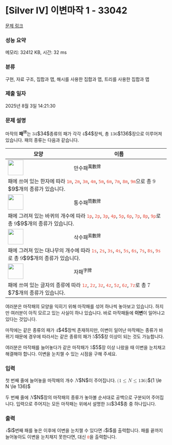 # [Silver IV] 이변마작 1 - 33042 

[문제 링크](https://www.acmicpc.net/problem/33042) 

### 성능 요약

메모리: 32412 KB, 시간: 32 ms

### 분류

구현, 자료 구조, 집합과 맵, 해시를 사용한 집합과 맵, 트리를 사용한 집합과 맵

### 제출 일자

2025년 8월 3일 14:21:30

### 문제 설명

<p>마작의 <strong>패</strong><sup>牌</sup>는 <mjx-container class="MathJax" jax="CHTML" style="font-size: 109%; position: relative;"><mjx-math class="MJX-TEX" aria-hidden="true"><mjx-mn class="mjx-n"><mjx-c class="mjx-c33"></mjx-c><mjx-c class="mjx-c34"></mjx-c></mjx-mn></mjx-math><mjx-assistive-mml unselectable="on" display="inline"><math xmlns="http://www.w3.org/1998/Math/MathML"><mn>34</mn></math></mjx-assistive-mml><span aria-hidden="true" class="no-mathjax mjx-copytext">$34$</span></mjx-container>종류의 패가 각각 <mjx-container class="MathJax" jax="CHTML" style="font-size: 109%; position: relative;"><mjx-math class="MJX-TEX" aria-hidden="true"><mjx-mn class="mjx-n"><mjx-c class="mjx-c34"></mjx-c></mjx-mn></mjx-math><mjx-assistive-mml unselectable="on" display="inline"><math xmlns="http://www.w3.org/1998/Math/MathML"><mn>4</mn></math></mjx-assistive-mml><span aria-hidden="true" class="no-mathjax mjx-copytext">$4$</span></mjx-container>장씩, 총 <mjx-container class="MathJax" jax="CHTML" style="font-size: 109%; position: relative;"><mjx-math class="MJX-TEX" aria-hidden="true"><mjx-mn class="mjx-n"><mjx-c class="mjx-c31"></mjx-c><mjx-c class="mjx-c33"></mjx-c><mjx-c class="mjx-c36"></mjx-c></mjx-mn></mjx-math><mjx-assistive-mml unselectable="on" display="inline"><math xmlns="http://www.w3.org/1998/Math/MathML"><mn>136</mn></math></mjx-assistive-mml><span aria-hidden="true" class="no-mathjax mjx-copytext">$136$</span></mjx-container>장으로 이루어져 있습니다. 패의 종류는 다음과 같습니다.</p>

<table class="table table-bordered">
	<thead>
		<tr>
			<th scope="col">모양</th>
			<th scope="col">이름</th>
		</tr>
	</thead>
	<tbody>
		<tr>
			<td><img alt="" src="https://upload.acmicpc.net/8b398835-395f-42b9-b41e-d987003f58c5/-/preview/" style="vertical-align: middle; height: 3em; display: inline-block;" class="no-responsive"></td>
			<td>만수패<sup>萬數牌</sup></td>
		</tr>
		<tr>
			<td colspan="2">패에 쓰여 있는 한자에 따라 <code><span style="color:#e74c3c;">1m</span></code>, <code><span style="color:#e74c3c;">2m</span></code>, <code><span style="color:#e74c3c;">3m</span></code>, <code><span style="color:#e74c3c;">4m</span></code>, <code><span style="color:#e74c3c;">5m</span></code>, <code><span style="color:#e74c3c;">6m</span></code>, <code><span style="color:#e74c3c;">7m</span></code>, <code><span style="color:#e74c3c;">8m</span></code>, <code><span style="color:#e74c3c;">9m</span></code>으로 총 <mjx-container class="MathJax" jax="CHTML" style="font-size: 109%; position: relative;"><mjx-math class="MJX-TEX" aria-hidden="true"><mjx-mn class="mjx-n"><mjx-c class="mjx-c39"></mjx-c></mjx-mn></mjx-math><mjx-assistive-mml unselectable="on" display="inline"><math xmlns="http://www.w3.org/1998/Math/MathML"><mn>9</mn></math></mjx-assistive-mml><span aria-hidden="true" class="no-mathjax mjx-copytext">$9$</span></mjx-container>개의 종류가 있습니다.</td>
		</tr>
		<tr>
			<td><img alt="" src="https://upload.acmicpc.net/2c88822d-aa08-4291-bd78-66d5249a6ad2/-/preview/" style="vertical-align: middle; height: 3em; display: inline-block;" class="no-responsive"></td>
			<td>통수패<sup>筒數牌</sup></td>
		</tr>
		<tr>
			<td colspan="2">패에 그려져 있는 바퀴의 개수에 따라 <code><span style="color:#e74c3c;">1p</span></code>, <code><span style="color:#e74c3c;">2p</span></code>, <code><span style="color:#e74c3c;">3p</span></code>, <code><span style="color:#e74c3c;">4p</span></code>, <code><span style="color:#e74c3c;">5p</span></code>, <code><span style="color:#e74c3c;">6p</span></code>, <code><span style="color:#e74c3c;">7p</span></code>, <code><span style="color:#e74c3c;">8p</span></code>, <code><span style="color:#e74c3c;">9p</span></code>로 총 <mjx-container class="MathJax" jax="CHTML" style="font-size: 109%; position: relative;"><mjx-math class="MJX-TEX" aria-hidden="true"><mjx-mn class="mjx-n"><mjx-c class="mjx-c39"></mjx-c></mjx-mn></mjx-math><mjx-assistive-mml unselectable="on" display="inline"><math xmlns="http://www.w3.org/1998/Math/MathML"><mn>9</mn></math></mjx-assistive-mml><span aria-hidden="true" class="no-mathjax mjx-copytext">$9$</span></mjx-container>개의 종류가 있습니다.</td>
		</tr>
		<tr>
			<td><img alt="" src="https://upload.acmicpc.net/4639715a-cda5-43ec-8468-1b3b935fe1b0/-/preview/" style="vertical-align: middle; height: 3em; display: inline-block;" class="no-responsive"></td>
			<td>삭수패<sup>索數牌</sup></td>
		</tr>
		<tr>
			<td colspan="2">패에 그려져 있는 대나무의 개수에 따라 <code><span style="color:#e74c3c;">1s</span></code>, <code><span style="color:#e74c3c;">2s</span></code>, <code><span style="color:#e74c3c;">3s</span></code>, <code><span style="color:#e74c3c;">4s</span></code>, <code><span style="color:#e74c3c;">5s</span></code>, <code><span style="color:#e74c3c;">6s</span></code>, <code><span style="color:#e74c3c;">7s</span></code>, <code><span style="color:#e74c3c;">8s</span></code>, <code><span style="color:#e74c3c;">9s</span></code>로 총 <mjx-container class="MathJax" jax="CHTML" style="font-size: 109%; position: relative;"><mjx-math class="MJX-TEX" aria-hidden="true"><mjx-mn class="mjx-n"><mjx-c class="mjx-c39"></mjx-c></mjx-mn></mjx-math><mjx-assistive-mml unselectable="on" display="inline"><math xmlns="http://www.w3.org/1998/Math/MathML"><mn>9</mn></math></mjx-assistive-mml><span aria-hidden="true" class="no-mathjax mjx-copytext">$9$</span></mjx-container>개의 종류가 있습니다.</td>
		</tr>
		<tr>
			<td><img alt="" src="https://upload.acmicpc.net/f76768b7-f471-42a5-84ca-72f413db5363/-/preview/" style="vertical-align: middle; height: 3em; display: inline-block;" class="no-responsive"></td>
			<td>자패<sup>字牌</sup></td>
		</tr>
		<tr>
			<td colspan="2">패에 쓰여 있는 글자의 종류에 따라 <code><span style="color:#e74c3c;">1z</span></code>, <code><span style="color:#e74c3c;">2z</span></code>, <code><span style="color:#e74c3c;">3z</span></code>, <code><span style="color:#e74c3c;">4z</span></code>, <code><span style="color:#e74c3c;">5z</span></code>, <code><span style="color:#e74c3c;">6z</span></code>, <code><span style="color:#e74c3c;">7z</span></code>로 총 <mjx-container class="MathJax" jax="CHTML" style="font-size: 109%; position: relative;"><mjx-math class="MJX-TEX" aria-hidden="true"><mjx-mn class="mjx-n"><mjx-c class="mjx-c37"></mjx-c></mjx-mn></mjx-math><mjx-assistive-mml unselectable="on" display="inline"><math xmlns="http://www.w3.org/1998/Math/MathML"><mn>7</mn></math></mjx-assistive-mml><span aria-hidden="true" class="no-mathjax mjx-copytext">$7$</span></mjx-container>개의 종류가 있습니다.</td>
		</tr>
	</tbody>
</table>

<p>여러분은 마작패의 모양을 익히기 위해 마작패를 섞어 하나씩 놓아보고 있습니다. 하지만 여러분이 아직 모르고 있는 사실이 하나 있습니다. 바로 마작패들에 <strong>이변</strong>이 일어나고 있다는 것입니다.</p>

<p>마작에는 같은 종류의 패가 <mjx-container class="MathJax" jax="CHTML" style="font-size: 109%; position: relative;"><mjx-math class="MJX-TEX" aria-hidden="true"><mjx-mn class="mjx-n"><mjx-c class="mjx-c34"></mjx-c></mjx-mn></mjx-math><mjx-assistive-mml unselectable="on" display="inline"><math xmlns="http://www.w3.org/1998/Math/MathML"><mn>4</mn></math></mjx-assistive-mml><span aria-hidden="true" class="no-mathjax mjx-copytext">$4$</span></mjx-container>장씩 존재하지만, 이변이 일어난 마작패는 종류가 바뀌기 때문에 경우에 따라서는 같은 종류의 패가 <mjx-container class="MathJax" jax="CHTML" style="font-size: 109%; position: relative;"><mjx-math class="MJX-TEX" aria-hidden="true"><mjx-mn class="mjx-n"><mjx-c class="mjx-c35"></mjx-c></mjx-mn></mjx-math><mjx-assistive-mml unselectable="on" display="inline"><math xmlns="http://www.w3.org/1998/Math/MathML"><mn>5</mn></math></mjx-assistive-mml><span aria-hidden="true" class="no-mathjax mjx-copytext">$5$</span></mjx-container>장 이상이 되는 것도 가능합니다.</p>

<p>여러분은 마작패를 늘어놓다가 같은 마작패가 <mjx-container class="MathJax" jax="CHTML" style="font-size: 109%; position: relative;"><mjx-math class="MJX-TEX" aria-hidden="true"><mjx-mn class="mjx-n"><mjx-c class="mjx-c35"></mjx-c></mjx-mn></mjx-math><mjx-assistive-mml unselectable="on" display="inline"><math xmlns="http://www.w3.org/1998/Math/MathML"><mn>5</mn></math></mjx-assistive-mml><span aria-hidden="true" class="no-mathjax mjx-copytext">$5$</span></mjx-container>장 이상 나왔을 때 이변을 눈치채고 해결해야 합니다. 이변을 눈치챌 수 있는 시점을 구해 주세요.</p>

### 입력 

 <p>첫 번째 줄에 늘어놓을 마작패의 개수 <mjx-container class="MathJax" jax="CHTML" style="font-size: 109%; position: relative;"><mjx-math class="MJX-TEX" aria-hidden="true"><mjx-mi class="mjx-i"><mjx-c class="mjx-c1D441 TEX-I"></mjx-c></mjx-mi></mjx-math><mjx-assistive-mml unselectable="on" display="inline"><math xmlns="http://www.w3.org/1998/Math/MathML"><mi>N</mi></math></mjx-assistive-mml><span aria-hidden="true" class="no-mathjax mjx-copytext">$N$</span></mjx-container>이 주어집니다. <mjx-container class="MathJax" jax="CHTML" style="font-size: 109%; position: relative;"><mjx-math class="MJX-TEX" aria-hidden="true"><mjx-mo class="mjx-n"><mjx-c class="mjx-c28"></mjx-c></mjx-mo><mjx-mn class="mjx-n"><mjx-c class="mjx-c31"></mjx-c></mjx-mn><mjx-mo class="mjx-n" space="4"><mjx-c class="mjx-c2264"></mjx-c></mjx-mo><mjx-mi class="mjx-i" space="4"><mjx-c class="mjx-c1D441 TEX-I"></mjx-c></mjx-mi><mjx-mo class="mjx-n" space="4"><mjx-c class="mjx-c2264"></mjx-c></mjx-mo><mjx-mn class="mjx-n" space="4"><mjx-c class="mjx-c31"></mjx-c><mjx-c class="mjx-c33"></mjx-c><mjx-c class="mjx-c36"></mjx-c></mjx-mn><mjx-mo class="mjx-n"><mjx-c class="mjx-c29"></mjx-c></mjx-mo></mjx-math><mjx-assistive-mml unselectable="on" display="inline"><math xmlns="http://www.w3.org/1998/Math/MathML"><mo stretchy="false">(</mo><mn>1</mn><mo>≤</mo><mi>N</mi><mo>≤</mo><mn>136</mn><mo stretchy="false">)</mo></math></mjx-assistive-mml><span aria-hidden="true" class="no-mathjax mjx-copytext">$(1 \le N \le 136)$</span> </mjx-container></p>

<p>두 번째 줄에 <mjx-container class="MathJax" jax="CHTML" style="font-size: 109%; position: relative;"><mjx-math class="MJX-TEX" aria-hidden="true"><mjx-mi class="mjx-i"><mjx-c class="mjx-c1D441 TEX-I"></mjx-c></mjx-mi></mjx-math><mjx-assistive-mml unselectable="on" display="inline"><math xmlns="http://www.w3.org/1998/Math/MathML"><mi>N</mi></math></mjx-assistive-mml><span aria-hidden="true" class="no-mathjax mjx-copytext">$N$</span></mjx-container>장의 마작패의 종류가 놓아볼 순서대로 공백으로 구분되어 주어집니다. 입력으로 주어지는 모든 마작패는 위에서 설명한 <mjx-container class="MathJax" jax="CHTML" style="font-size: 109%; position: relative;"><mjx-math class="MJX-TEX" aria-hidden="true"><mjx-mn class="mjx-n"><mjx-c class="mjx-c33"></mjx-c><mjx-c class="mjx-c34"></mjx-c></mjx-mn></mjx-math><mjx-assistive-mml unselectable="on" display="inline"><math xmlns="http://www.w3.org/1998/Math/MathML"><mn>34</mn></math></mjx-assistive-mml><span aria-hidden="true" class="no-mathjax mjx-copytext">$34$</span></mjx-container>종 중 하나입니다.</p>

### 출력 

 <p><mjx-container class="MathJax" jax="CHTML" style="font-size: 109%; position: relative;"> <mjx-math class="MJX-TEX" aria-hidden="true"><mjx-mi class="mjx-i"><mjx-c class="mjx-c1D456 TEX-I"></mjx-c></mjx-mi></mjx-math><mjx-assistive-mml unselectable="on" display="inline"><math xmlns="http://www.w3.org/1998/Math/MathML"><mi>i</mi></math></mjx-assistive-mml><span aria-hidden="true" class="no-mathjax mjx-copytext">$i$</span></mjx-container>번째 패를 놓은 이후에 이변을 눈치챌 수 있다면 <mjx-container class="MathJax" jax="CHTML" style="font-size: 109%; position: relative;"><mjx-math class="MJX-TEX" aria-hidden="true"><mjx-mi class="mjx-i"><mjx-c class="mjx-c1D456 TEX-I"></mjx-c></mjx-mi></mjx-math><mjx-assistive-mml unselectable="on" display="inline"><math xmlns="http://www.w3.org/1998/Math/MathML"><mi>i</mi></math></mjx-assistive-mml><span aria-hidden="true" class="no-mathjax mjx-copytext">$i$</span></mjx-container>를 출력합니다. 패를 끝까지 늘어놓아도 이변을 눈치채지 못한다면, 대신 <code><span style="color:#e74c3c;">0</span></code>을 출력합니다.</p>

